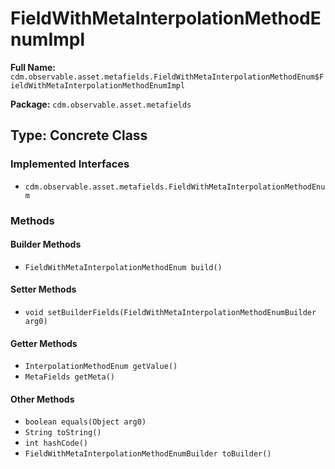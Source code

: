# FieldWithMetaInterpolationMethodEnumImpl

**Full Name:** `cdm.observable.asset.metafields.FieldWithMetaInterpolationMethodEnum$FieldWithMetaInterpolationMethodEnumImpl`

**Package:** `cdm.observable.asset.metafields`

## Type: Concrete Class

### Implemented Interfaces

- `cdm.observable.asset.metafields.FieldWithMetaInterpolationMethodEnum`

### Methods

#### Builder Methods

- `FieldWithMetaInterpolationMethodEnum build()`

#### Setter Methods

- `void setBuilderFields(FieldWithMetaInterpolationMethodEnumBuilder arg0)`

#### Getter Methods

- `InterpolationMethodEnum getValue()`
- `MetaFields getMeta()`

#### Other Methods

- `boolean equals(Object arg0)`
- `String toString()`
- `int hashCode()`
- `FieldWithMetaInterpolationMethodEnumBuilder toBuilder()`

